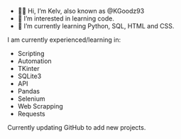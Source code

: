 - 👋🏾 Hi, I’m Kelv, also known as @KGoodz93
- 👀 I’m interested in learning code.
- 🌱 I’m currently learning Python, SQL, HTML and CSS.

I am currently experienced/learning in:

- Scripting
- Automation
- TKinter
- SQLite3
- API
- Pandas
- Selenium
- Web Scrapping
- Requests

Currently updating GitHub to add new projects.

<!---
KGoodz93/KGoodz93 is a ✨ special ✨ repository because its `README.md` (this file) appears on your GitHub profile.
You can click the Preview link to take a look at your changes.
--->
